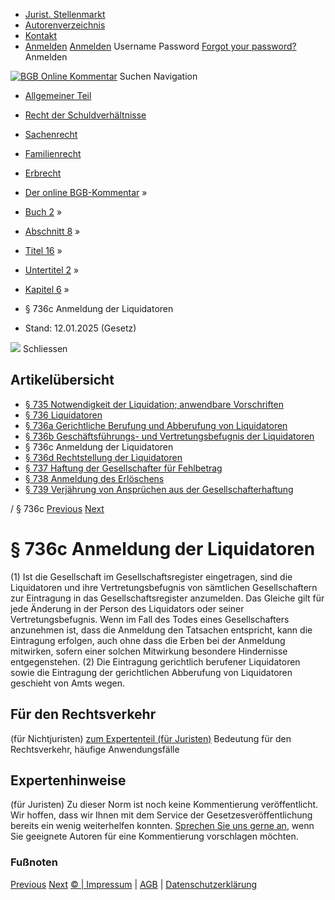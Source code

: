   * [Jurist. Stellenmarkt](https://bgb.kommentar.de/Buch-2/Abschnitt-8/Titel-16/Untertitel-2/Kapitel-6/</job-board> "Jurist. Stellenmarkt")
  * [Autorenverzeichnis](https://bgb.kommentar.de/Buch-2/Abschnitt-8/Titel-16/Untertitel-2/Kapitel-6/</Autorenverzeichnis> "Autorenverzeichnis")
  * [Kontakt](https://bgb.kommentar.de/Buch-2/Abschnitt-8/Titel-16/Untertitel-2/Kapitel-6/</Kontakt>)
  * [Anmelden](https://bgb.kommentar.de/Buch-2/Abschnitt-8/Titel-16/Untertitel-2/Kapitel-6/<#login> "show login form") [Anmelden](https://bgb.kommentar.de/Buch-2/Abschnitt-8/Titel-16/Untertitel-2/Kapitel-6/<#> "hide login form") Username Password
[Forgot your password?](https://bgb.kommentar.de/Buch-2/Abschnitt-8/Titel-16/Untertitel-2/Kapitel-6/</user/forgotpassword>) Anmelden 


[![BGB Online Kommentar](https://bgb.kommentar.de/extension/bgb/design/bgb/images/logo.png)](https://bgb.kommentar.de/Buch-2/Abschnitt-8/Titel-16/Untertitel-2/Kapitel-6/</> "BGB Online Kommentar")
Suchen
Navigation
  * [Allgemeiner Teil](https://bgb.kommentar.de/Buch-2/Abschnitt-8/Titel-16/Untertitel-2/Kapitel-6/</Buch-1>)
  * [Recht der Schuldverhältnisse](https://bgb.kommentar.de/Buch-2/Abschnitt-8/Titel-16/Untertitel-2/Kapitel-6/</Buch-2>)
  * [Sachenrecht](https://bgb.kommentar.de/Buch-2/Abschnitt-8/Titel-16/Untertitel-2/Kapitel-6/</Buch-3>)
  * [Familienrecht](https://bgb.kommentar.de/Buch-2/Abschnitt-8/Titel-16/Untertitel-2/Kapitel-6/</Buch-4>)
  * [Erbrecht](https://bgb.kommentar.de/Buch-2/Abschnitt-8/Titel-16/Untertitel-2/Kapitel-6/</Buch-5>)


  * [Der online BGB-Kommentar](https://bgb.kommentar.de/Buch-2/Abschnitt-8/Titel-16/Untertitel-2/Kapitel-6/</>) »
  * [Buch 2](https://bgb.kommentar.de/Buch-2/Abschnitt-8/Titel-16/Untertitel-2/Kapitel-6/</Buch-2>) »
  * [Abschnitt 8](https://bgb.kommentar.de/Buch-2/Abschnitt-8/Titel-16/Untertitel-2/Kapitel-6/</Buch-2/Abschnitt-8>) »
  * [Titel 16](https://bgb.kommentar.de/Buch-2/Abschnitt-8/Titel-16/Untertitel-2/Kapitel-6/</Buch-2/Abschnitt-8/Titel-16>) »
  * [Untertitel 2](https://bgb.kommentar.de/Buch-2/Abschnitt-8/Titel-16/Untertitel-2/Kapitel-6/</Buch-2/Abschnitt-8/Titel-16/Untertitel-2>) »
  * [Kapitel 6](https://bgb.kommentar.de/Buch-2/Abschnitt-8/Titel-16/Untertitel-2/Kapitel-6/</Buch-2/Abschnitt-8/Titel-16/Untertitel-2/Kapitel-6>) »
  * § 736c Anmeldung der Liquidatoren 
  * Stand: 12.01.2025 (Gesetz) 


![](https://vg01.met.vgwort.de/na/1c9909529ead4f509072c06d9081a7d5)
Schliessen 
## Artikelübersicht
  * [ § 735 Notwendigkeit der Liquidation; anwendbare Vorschriften ](https://bgb.kommentar.de/Buch-2/Abschnitt-8/Titel-16/Untertitel-2/Kapitel-6/</Buch-2/Abschnitt-8/Titel-16/Untertitel-2/Kapitel-6/Notwendigkeit-der-Liquidation-anwendbare-Vorschriften>)
  * [ § 736 Liquidatoren ](https://bgb.kommentar.de/Buch-2/Abschnitt-8/Titel-16/Untertitel-2/Kapitel-6/</Buch-2/Abschnitt-8/Titel-16/Untertitel-2/Kapitel-6/Liquidatoren>)
  * [ § 736a Gerichtliche Berufung und Abberufung von Liquidatoren ](https://bgb.kommentar.de/Buch-2/Abschnitt-8/Titel-16/Untertitel-2/Kapitel-6/</Buch-2/Abschnitt-8/Titel-16/Untertitel-2/Kapitel-6/Gerichtliche-Berufung-und-Abberufung-von-Liquidatoren>)
  * [ § 736b Geschäftsführungs- und Vertretungsbefugnis der Liquidatoren ](https://bgb.kommentar.de/Buch-2/Abschnitt-8/Titel-16/Untertitel-2/Kapitel-6/</Buch-2/Abschnitt-8/Titel-16/Untertitel-2/Kapitel-6/Geschaeftsfuehrungs-und-Vertretungsbefugnis-der-Liquidatoren>)
  * § 736c Anmeldung der Liquidatoren 
  * [ § 736d Rechtstellung der Liquidatoren ](https://bgb.kommentar.de/Buch-2/Abschnitt-8/Titel-16/Untertitel-2/Kapitel-6/</Buch-2/Abschnitt-8/Titel-16/Untertitel-2/Kapitel-6/Rechtstellung-der-Liquidatoren>)
  * [ § 737 Haftung der Gesellschafter für Fehlbetrag ](https://bgb.kommentar.de/Buch-2/Abschnitt-8/Titel-16/Untertitel-2/Kapitel-6/</Buch-2/Abschnitt-8/Titel-16/Untertitel-2/Kapitel-6/Haftung-der-Gesellschafter-fuer-Fehlbetrag>)
  * [ § 738 Anmeldung des Erlöschens ](https://bgb.kommentar.de/Buch-2/Abschnitt-8/Titel-16/Untertitel-2/Kapitel-6/</Buch-2/Abschnitt-8/Titel-16/Untertitel-2/Kapitel-6/Anmeldung-des-Erloeschens>)
  * [ § 739 Verjährung von Ansprüchen aus der Gesellschafterhaftung ](https://bgb.kommentar.de/Buch-2/Abschnitt-8/Titel-16/Untertitel-2/Kapitel-6/</Buch-2/Abschnitt-8/Titel-16/Untertitel-2/Kapitel-6/Verjaehrung-von-Anspruechen-aus-der-Gesellschafterhaftung>)


/ § 736c 
[Previous](https://bgb.kommentar.de/Buch-2/Abschnitt-8/Titel-16/Untertitel-2/Kapitel-6/</Buch-2/Abschnitt-8/Titel-16/Untertitel-2/Kapitel-6/Geschaeftsfuehrungs-und-Vertretungsbefugnis-der-Liquidatoren> "§ 736b Geschäftsführungs- und Vertretungsbefugnis der Liquidatoren") [Next](https://bgb.kommentar.de/Buch-2/Abschnitt-8/Titel-16/Untertitel-2/Kapitel-6/</Buch-2/Abschnitt-8/Titel-16/Untertitel-2/Kapitel-6/Rechtstellung-der-Liquidatoren> "§ 736d Rechtstellung der Liquidatoren")
# § 736c Anmeldung der Liquidatoren
(1) Ist die Gesellschaft im Gesellschaftsregister eingetragen, sind die Liquidatoren und ihre Vertretungsbefugnis von sämtlichen Gesellschaftern zur Eintragung in das Gesellschaftsregister anzumelden. Das Gleiche gilt für jede Änderung in der Person des Liquidators oder seiner Vertretungsbefugnis. Wenn im Fall des Todes eines Gesellschafters anzunehmen ist, dass die Anmeldung den Tatsachen entspricht, kann die Eintragung erfolgen, auch ohne dass die Erben bei der Anmeldung mitwirken, sofern einer solchen Mitwirkung besondere Hindernisse entgegenstehen.
(2) Die Eintragung gerichtlich berufener Liquidatoren sowie die Eintragung der gerichtlichen Abberufung von Liquidatoren geschieht von Amts wegen.
## Für den Rechtsverkehr 
(für Nichtjuristen)
[zum Expertenteil (für Juristen)](https://bgb.kommentar.de/Buch-2/Abschnitt-8/Titel-16/Untertitel-2/Kapitel-6/<#expertenhinweise>)
Bedeutung für den Rechtsverkehr, häufige Anwendungsfälle
## Expertenhinweise
(für Juristen)
Zu dieser Norm ist noch keine Kommentierung veröffentlicht. Wir hoffen, dass wir Ihnen mit dem Service der Gesetzesveröffentlichung bereits ein wenig weiterhelfen konnten. [Sprechen Sie uns gerne an](https://bgb.kommentar.de/Buch-2/Abschnitt-8/Titel-16/Untertitel-2/Kapitel-6/</Kontakt>), wenn Sie geeignete Autoren für eine Kommentierung vorschlagen möchten. 
### Fußnoten
[Previous](https://bgb.kommentar.de/Buch-2/Abschnitt-8/Titel-16/Untertitel-2/Kapitel-6/</Buch-2/Abschnitt-8/Titel-16/Untertitel-2/Kapitel-6/Geschaeftsfuehrungs-und-Vertretungsbefugnis-der-Liquidatoren> "§ 736b Geschäftsführungs- und Vertretungsbefugnis der Liquidatoren") [Next](https://bgb.kommentar.de/Buch-2/Abschnitt-8/Titel-16/Untertitel-2/Kapitel-6/</Buch-2/Abschnitt-8/Titel-16/Untertitel-2/Kapitel-6/Rechtstellung-der-Liquidatoren> "§ 736d Rechtstellung der Liquidatoren")
[© | Impressum](https://bgb.kommentar.de/Buch-2/Abschnitt-8/Titel-16/Untertitel-2/Kapitel-6/</Kontakt>) | [AGB](https://bgb.kommentar.de/Buch-2/Abschnitt-8/Titel-16/Untertitel-2/Kapitel-6/</AGB>) | [Datenschutzerklärung](https://bgb.kommentar.de/Buch-2/Abschnitt-8/Titel-16/Untertitel-2/Kapitel-6/</Datenschutzerklaerung-fuer-Leser>)
